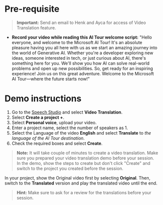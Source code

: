 
# Pre-requisite

> **Important:** Send an email to Henk and Ayca for access of Video Translation feature.
- **Record your video while reading this AI Tour welcome script:**
  "Hello everyone, and welcome to the Microsoft AI Tour! It's an absolute pleasure having you all here with us as we start an amazing journey into the world of Generative AI.
  Whether you're a developer exploring new ideas, someone interested in tech, or just curious about AI, there's something here for you. We'll show you how AI can solve real-world problems and open up new possibilities.
  So, get ready for an inspiring experience! Join us on this great adventure. Welcome to the Microsoft AI Tour—where the future starts now!"

# Demo instructions
1. Go to the [Speech Studio](https://speech.azure.com) and select **Video Translation**.
1. Select **Create a project +**.
1. Select **Personal voice**, upload your video. 
1. Enter a project name, select the number of speakers as 1.
1. Select the Language of the video **English** and select **Translate** to *the language of the AI Tour destination*.
1. Check the required boxes and select **Create**.

> **Note:** It will take couple of minutes to create a video translation. Make sure you prepared your video translation demo before your session. In the demo, show the steps to create but don't click "Create" and switch to the project you created before the session. 

In your project, show the Original video first by selecting **Original**. Then, switch to the **Translated** version and play the translated video until the end.

> **Hint:** Make sure to ask for a review for the translations before your session.
